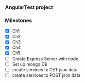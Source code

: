 ### AngularTest project
### Milestones
+ [x] Ch1
+ [x] Ch2
+ [x] Ch3
+ [x] Ch4
+ [x] Ch5
+ [ ] Create Express Server with node
+ [ ] Set up mongo DB
+ [ ] create services to GET json data
+ [ ] create services to POST json data

